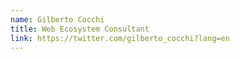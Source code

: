 ```yaml
---
name: Gilberto Cocchi
title: Web Ecosystem Consultant
link: https://twitter.com/gilberto_cocchi?lang=en
---
```

